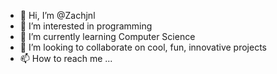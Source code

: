 - 👋 Hi, I’m @Zachjnl
- 👀 I’m interested in programming
- 🌱 I’m currently learning Computer Science
- 💞️ I’m looking to collaborate on cool, fun, innovative projects
- 📫 How to reach me ...

<!---
Zachjnl/Zachjnl is a ✨ special ✨ repository because its `README.md` (this file) appears on your GitHub profile.
You can click the Preview link to take a look at your changes.
--->
